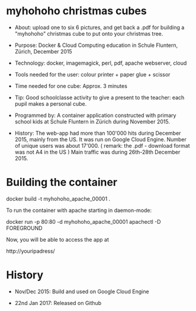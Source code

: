 # myhohoho christmas cubes

- About:
upload one to six 6 pictures, and get back a .pdf for building a "myhohoho" christmas cube to put onto your christmas tree.

- Purpose:
Docker & Cloud Computing education in Schule Fluntern, Zürich, December 2015

- Technology:
docker, imagemagick, perl, pdf, apache webserver, cloud

- Tools needed for the user:
colour printer + paper glue + scissor

- Time needed for one cube:
Approx. 3 minutes

- Tip:
Good schoolclasse activity to give a present to the teacher: each pupil makes a personal cube.

- Programmed by:
A container application constructed with primary school kids at Schule Fluntern in Zürich during November 2015.

- History:
The web-app had more than 100'000 hits during December 2015, mainly from the US. It was run on Google Cloud Engine.
Number of unique users was about 17'000.
( remark: the .pdf - download format was not A4 in the US )
Main traffic was during 26th-28th December 2015.

# Building the container

docker build -t myhohoho_apache_00001 .

To run the container with apache starting in daemon-mode:

docker run -p 80:80 -d myhohoho_apache_00001 apachectl -D FOREGROUND

Now, you will be able to access the app at

http://youripadress/

# History
- Nov/Dec 2015:
Build and used on Google Cloud Engine

- 22nd Jan 2017:
Released on Github


 
